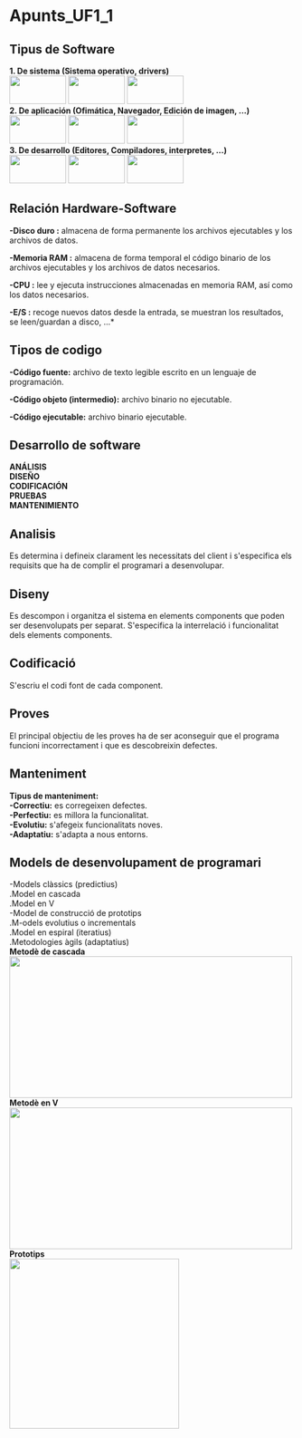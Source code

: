# Apunts_UF1_1
## Tipus de Software 




 **1. De sistema (Sistema operativo, drivers)**  
 <img src="https://i.blogs.es/852403/win10/450_1000.jpg" width="100" height="50" /> <img src="https://microsofters.com/wp-content/uploads/2018/05/ubuntu-wallpapers-high-definition-wallpaper_103131892_39.jpg.webp" width="100" height="50" /> <img src="https://i0.wp.com/unaaldia.hispasec.com/wp-content/uploads/2020/03/apple_ios-1.jpg?fit=697%2C365&ssl=1&w=640" width="100" height="50" />  
 **2. De aplicación (Ofimática, Navegador, Edición de imagen, ...)**  
 <img src="https://i.blogs.es/718117/googlechrome/840_560.jpg" width="100" height="50" /> <img src="https://www.cediformacio.com/wp-content/uploads/2016/03/word-1.jpg" width="100" height="50" /> <img src="https://blog.phonehouse.es/wp-content/uploads/2018/10/photoshop.png" width="100" height="50" />  
 **3. De desarrollo (Editores, Compiladores, interpretes, ...)**    
<img src="https://www.pcresumen.com/images/ide/netbeans.jpg" width="100" height="50" /> <img src="https://1.bp.blogspot.com/-ERPQ1Oig5ZM/V-84quisoTI/AAAAAAAAMxY/7gnKo8niCVwlSQZDaNidprZC7ZIspr9GgCLcB/s1600/eclipse_bckgr_logo_fc_lg.jpg" width="100" height="50" /> <img src="https://cdn.educba.com/academy/wp-content/uploads/2018/11/PLSQL-Interview-Questions.jpg" width="100" height="50" />
## Relación Hardware-Software

**-Disco duro :** almacena de forma permanente los archivos ejecutables y los archivos de datos.

**-Memoria RAM :** almacena de forma temporal el código binario de los archivos ejecutables y los archivos de datos necesarios.

**-CPU :** lee y ejecuta instrucciones almacenadas en memoria RAM, así como los datos necesarios.

**-E/S :** recoge nuevos datos desde la entrada, se muestran los resultados, se leen/guardan a disco, ...*

## Tipos de codigo
  
 **-Código fuente:** archivo de texto legible escrito en un lenguaje de programación.
 
 **-Código objeto (intermedio):** archivo binario no ejecutable.
   
 **-Código ejecutable:** archivo binario ejecutable.

## Desarrollo de software
   **ANÁLISIS**  
   **DISEÑO**  
   **CODIFICACIÓN**  
   **PRUEBAS**  
   **MANTENIMIENTO**  
## Analisis
Es determina i defineix clarament les necessitats del client i s'especifica els requisits que ha de complir el programari a desenvolupar.
## Diseny
Es descompon i organitza el sistema en elements components que poden ser desenvolupats per separat.
S'especifica la interrelació i funcionalitat dels elements components.
## Codificació 
S'escriu el codi font de cada component.
## Proves
El principal objectiu de les proves ha de ser aconseguir que el programa funcioni incorrectament i que es descobreixin defectes.
## Manteniment
**Tipus de manteniment:**  
    **-Correctiu:** es corregeixen defectes.  
    **-Perfectiu:** es millora la funcionalitat.  
    **-Evolutiu:** s'afegeix funcionalitats noves.  
    **-Adaptatiu:** s'adapta a nous entorns.   
## Models de desenvolupament de programari
-Models clàssics (predictius)  
 .Model en cascada  
 .Model en V  
-Model de construcció de prototips  
 .M-odels evolutius o incrementals  
 .Model en espiral (iteratius)  
 .Metodologies àgils (adaptatius)  
**Metodè de cascada**   
 <img src="http://jamj2000.github.io/entornosdesarrollo/1/assets/cascada.png" width="500" height="250" />    
 **Metodè en V**  
 <img src="http://jamj2000.github.io/entornosdesarrollo/1/assets/v.png" width="500" height="250" />  
 **Prototips**  
 <img src="http://jamj2000.github.io/entornosdesarrollo/1/assets/prototipos.png" width="300" height="300" />  
